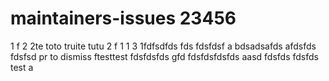 # maintainers-issues 23456
1
f
2
2te
toto truite tutu
2
f
1
1
3
1fdfsdfds
fds
fdsfdsf
a
bdsadsafds
afdsfds
fdsfsd
pr to dismiss
ftesttest
fdsfdsfds
gfd
fdsfdsfdsfds
aasd
fdsfds
fdsfds
test
a
